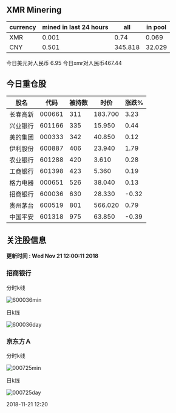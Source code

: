 ## XMR Minering

|currency|mined in last 24 hours|all|in pool|
|---|---|---|---|
|XMR|0.001|0.74|0.069|
|CNY|0.501|345.818|32.029|

今日美元对人民币 6.95	今日xmr对人民币467.44


## 今日重仓股 

|股名|代码|被持数|时价|涨跌%|
|---|---|---|---|---|
|长春高新|000661|311|183.700|3.23|
|兴业银行|601166|335|15.950|0.44|
|美的集团|000333|342|40.850|0.12|
|伊利股份|600887|406|23.940|1.79|
|农业银行|601288|420|3.610|0.28|
|工商银行|601398|423|5.360|0.19|
|格力电器|000651|526|38.040|0.13|
|招商银行|600036|630|28.330|-0.32|
|贵州茅台|600519|801|566.020|0.79|
|中国平安|601318|975|63.850|-0.39|

## 关注股信息
**更新时间 : Wed Nov 21 12:00:11 2018**
### 招商银行 
分时k线

![600036min](http://image.sinajs.cn/newchart/min/n/sh600036.gif)

日k线

![600036day](http://image.sinajs.cn/newchart/daily/n/sh600036.gif)

### 京东方Ａ 
分时k线

![000725min](http://image.sinajs.cn/newchart/min/n/sz000725.gif)

日k线

![000725day](http://image.sinajs.cn/newchart/daily/n/sz000725.gif)

2018-11-21 12:20